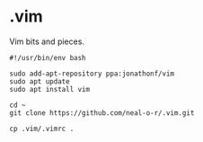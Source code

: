 # .vim

Vim bits and pieces.

```
#!/usr/bin/env bash
  
sudo add-apt-repository ppa:jonathonf/vim
sudo apt update
sudo apt install vim

cd ~
git clone https://github.com/neal-o-r/.vim.git

cp .vim/.vimrc .
```
